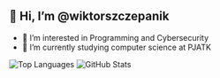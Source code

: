 <h2>👋 Hi, I’m @wiktorszczepanik</h2>

- 👀 I’m interested in Programming and Cybersecurity
- 🌱 I’m currently studying computer science at PJATK


![Top Languages](https://github-readme-stats.vercel.app/api/top-langs/?username=wiktorszczepanik&layout=compact&theme=dark&langs_count=5) 
![GitHub Stats](https://github-readme-stats.vercel.app/api/top-langs/?username=wiktorszczepanik&hide_progress=true&theme=dark&langs_count=20&hide=python,java,vba,c%2B%2B,Jupyter%20Notebook&custom_title=Other%20Languages)

<!---
<p align="center">
  <p align="center">👀 I’m interested in Programming and CTF's</p>
  <p align="center">🌱 I’m currently studying computer science</p>
</p>
<div align="left">
  <img src="https://github-readme-stats.vercel.app/api/top-langs/?username=wiktorszczepanik&layout=donut&theme=dark&langs_count=5" alt="Top Languages">
  <br><br>
  <img src="https://github-readme-stats.vercel.app/api/top-langs/?username=wiktorszczepanik&hide_progress=true&theme=dark&langs_count=20&hide=python,java,vba,sql,c%2B%2B&custom_title=Other%20Languages" alt="Other Languages">
</div>
<p align="center">
  <table>
    <tr>
      <td>
        <img src="https://github-readme-stats.vercel.app/api/top-langs/?username=wiktorszczepanik&layout=compact&theme=dark&langs_count=4" alt="Top Languages">
      </td>
      <td>
        <img src="https://github-readme-stats.vercel.app/api/top-langs/?username=wiktorszczepanik&hide_progress=true&theme=dark&langs_count=20&hide=qmake,python,java,vba,c%2B%2B&custom_title=Other%20Languages" alt="Other Languages">
      </td>
    </tr>
  </table>
</p>
![Top Languages](https://github-readme-stats.vercel.app/api/top-langs/?username=wiktorszczepanik&layout=donut-vertical&theme=dark&langs_count=6) 
![GitHub Stats](https://github-readme-stats.vercel.app/api/top-langs/?username=wiktorszczepanik&hide_progress=true&theme=dark&langs_count=20&hide=python,java,vba,sql,c%2B%2B,shell&custom_title=Other%20Languages)
![GitHub Stats](https://github-readme-stats.vercel.app/api/top-langs/?username=wiktorszczepanik&hide_progress=true&theme=dark&langs_count=20&hide=python,java,vba,sql,c%2B%2B,shell&custom_title=Other%20Languages)
--->
